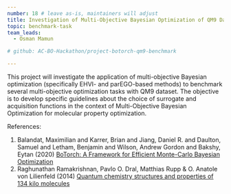 ```yaml
---
number: 18 # leave as-is, maintainers will adjust
title: Investigation of Multi-Objective Bayesian Optimization of QM9 Dataset
topic: benchmark-task
team_leads:
  - Osman Mamun

# github: AC-BO-Hackathon/project-botorch-qm9-benchmark

---
```


This project will investigate the application of multi-objective Bayesian optimization (specifically EHVI- and parEGO-based methods) to benchmark several multi-objective optimization tasks with QM9 dataset. The objective is to develop specific guidelines about the choice of surrogate and acquisition functions in the context of Multi-Objective Bayesian Optimization for molecular property optimization. 

References:

1. Balandat, Maximilian and Karrer, Brian and Jiang, Daniel R. and Daulton, Samuel and Letham, Benjamin and Wilson, Andrew Gordon and Bakshy, Eytan (2020) [BoTorch: A Framework for Efficient Monte-Carlo Bayesian Optimization](https://proceedings.neurips.cc/paper/2020/hash/f5b1b89d98b7286673128a5fb112cb9a-Abstract.html)
2. Raghunathan Ramakrishnan, Pavlo O. Dral, Matthias Rupp & O. Anatole von Lilienfeld (2014) [Quantum chemistry structures and properties of 134 kilo molecules](https://www.nature.com/articles/sdata201422)
